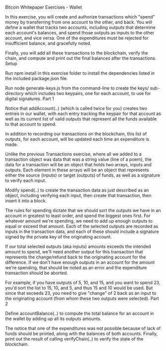 Bitcoin Whitepaper Exercises - Wallet

In this exercise, you will create and authorize transactions which "spend" money by transferring from one account to the other, and back. You will define a wallet that tracks two accounts, including outputs that determine each account's balances, and spend those outputs as inputs to the other account, and vice versa. One of the expenditures must be rejected for insufficient balance, and gracefully noted.

Finally, you will add all these transactions to the blockchain, verify the chain, and compute and print out the final balances after the transactions.
Setup

Run npm install in this exercise folder to install the dependencies listed in the included package.json file.

Run node generate-keys.js from the command-line to create the keys/ sub-directory which includes two keypairs, one for each account, to use for digital signatures.
Part 1

Notice that addAccount(..) (which is called twice for you) creates two entries in our wallet, with each entry tracking the keypair for that account as well as its current list of valid outputs that represent all the funds available to that account to spend.

In addition to recording our transactions on the blockchain, this list of outputs, for each account, will be updated each time an expenditure is made.

Unlike the previous Transactions exercise, where all we added to a transaction object was data that was a string value (line of a poem), the data for a transaction will be an object that holds two arrays, inputs and outputs. Each element in these arrays will be an object that represents either the source (inputs) or target (outputs) of funds, as well as a signature to verify each input.

Modify spend(..) to create the transaction data as just described as an object, including verifying each input, then create that transaction, then insert it into a block.

The rules for spending dictate that we should sort the outputs we have in an account in greatest to least order, and spend the biggest ones first. For whatever amount we're spending, we need to add up enough outputs to equal or exceed that amount. Each of the selected outputs are recorded as inputs in the transaction data, and each of these should include a signature signed by the private key of the originating account.

If our total selected outputs (aka inputs) amounts exceeds the intended amount to spend, we'll need another output for this transaction that represents the change/refund back to the originating account for the difference. If we don't have enough outputs in an account for the amount we're spending, that should be noted as an error and the expenditure transaction should be aborted.

For example, if you have outputs of 5, 10, and 15, and you want to spend 23, you'd sort the list to 15, 10, and 5, and thus 15 and 10 would be used. But since that exceeds 23, you need to give "change" of 2 back as an input to the originating account (from whom these two outputs were selected).
Part 2

Define accountBalance(..) to compute the total balance for an account in the wallet by adding up all its outputs amounts.

The notice that one of the expenditures was not possible because of lack of funds should be printed, along with the balances of both accounts. Finally, print out the result of calling verifyChain(..) to verify the state of the blockchain.